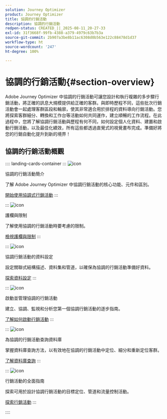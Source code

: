 ```yaml
---
solution: Journey Optimizer
product: Journey Optimizer
title: 協調的行銷活動
description: 協調的行銷活動
redpen-status: CREATED_||_2025-08-11_20-27-33
exl-id: 31f3668f-99fb-4388-a379-4979c63b7b3a
source-git-commit: 2b907a3be8b11ac6308d0b563e122c88478d1d37
workflow-type: ht
source-wordcount: '247'
ht-degree: 100%

---
```


# 協調的行銷活動{#section-overview}

Adobe Journey Optimizer 中協調的行銷活動可讓您設計和執行複雜的多步驟行銷活動，將正確的訊息大規模提供給正確的客群。與即時歷程不同，這些批次行銷活動會一起處理客群區段和輪廓，使其非常適合用於排程的資料導向行銷活動。您將探索客群細分、轉換和工作台等活動如何共同運作，建立順暢的工作流程。在此過程中，您將了解協調行銷活動與歷程有何不同，如何設定個人化資料、建置和啟動行銷活動，以及最佳化績效，所有這些都透過直覺式的視覺畫布完成。準備好將您的行銷自動化提升到新的境界！

## 協調的行銷活動概觀

:::: landing-cards-container
:::
![icon](https://cdn.experienceleague.adobe.com/icons/book.svg)

協調的行銷活動簡介

了解 Adobe Journey Optimizer 中協調行銷活動的核心功能、元件和區別。

[開始使用協調式行銷活動](../using/orchestrated/gs-orchestrated-campaigns.md)
:::

:::
![icon](https://cdn.experienceleague.adobe.com/icons/shield-halved.svg)

護欄與限制

了解使用協調的行銷活動時要考慮的限制。

[檢視護欄與限制](../using/orchestrated/guardrails.md)
:::

:::
![icon](https://cdn.experienceleague.adobe.com/icons/gear.svg?lang=zh-Hant)

協調行銷活動的資料設定

設定關聯式結構描述、資料集和管道，以確保為協調的行銷活動準備好資料。

[探索資料設定](data-configuration-landing-page.md)
:::

:::
![icon](https://cdn.experienceleague.adobe.com/icons/circle-play.svg)

啟動並管理協調的行銷活動

建立、協調、監視和分析您第一個協調行銷活動的逐步指南。

[了解如何啟動行銷活動](launch-landing-page.md)
:::

:::
![icon](https://cdn.experienceleague.adobe.com/icons/code-branch.svg)

為協調的行銷活動查詢資料庫

掌握資料庫查詢方法，以有效地在協調的行銷活動中定位、細分和重新定位客群。

[了解資料庫查詢](query-database-landing-page.md)
:::

:::
![icon](https://cdn.experienceleague.adobe.com/icons/puzzle-piece.svg)

行銷活動的全面指南

探索可用於設計協調行銷活動的目標定位、管道和流量控制活動。

[探索行銷活動](design-campaigns-landing-page.md)
:::

::::
